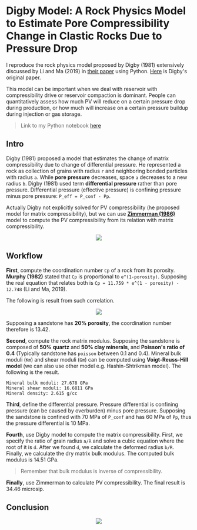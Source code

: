 # Digby Model: A Rock Physics Model to Estimate Pore Compressibility Change in Clastic Rocks Due to Pressure Drop

I reproduce the rock physics model proposed by Digby (1981) extensively discussed by Li and Ma (2019) in [their paper](https://ogst.ifpenergiesnouvelles.fr/articles/ogst/full_html/2019/01/ogst190120/ogst190120.html) using Python. [Here](https://asmedigitalcollection.asme.org/appliedmechanics/article-abstract/48/4/803/390095/The-Effective-Elastic-Moduli-of-Porous-Granular?redirectedFrom=fulltext) is Digby's original paper. 

This model can be important when we deal with reservoir with compressibility drive or reservoir compaction is dominant. People can quantitatively assess how much PV will reduce on a certain pressure drop during production, or how much will increase on a certain pressure buildup during injection or gas storage.

> Link to my Python notebook [here]()

## Intro

Digby (1981) proposed a model that estimates the change of matrix compressibility due to change of differential pressure. He represented a rock as collection of grains with radius `r` and neighboring bonded particles with radius `a`. While **pore pressure** decreases, space `a` decreases to a new radius `b`. Digby (1981) used term **differential pressure** rather than pore pressure. Differential pressure (effective pressure) is confining pressure minus pore pressure: `P_eff = P_conf - Pp`. 

Actually Digby not explicitly solved for PV compressibility (he proposed model for matrix compressibility), but we can use [**Zimmerman (1986)**](https://www.researchgate.net/publication/220010850_Compressibility_of_Porous_Rocks) model to compute the PV compressibility from its relation with matrix compressibility.

<p align="center">
  <img src="https://user-images.githubusercontent.com/51282928/99671187-42e15980-2aa4-11eb-9845-6299c95de49e.png" />
</p>

## Workflow

**First**, compute the coordination number `Cp` of a rock from its porosity. **Murphy (1982)** stated that `Cp` is proportional to `e^(1-porosity)`. Supposing the real equation that relates both is `Cp = 11.759 * e^(1 - porosity) - 12.748` (Li and Ma, 2019).

The following is result from such correlation.

<p align="center">
  <img src="https://user-images.githubusercontent.com/51282928/99671614-db77d980-2aa4-11eb-9901-7397a9d55545.png" />
</p>

Supposing a sandstone has **20% porosity**, the coordination number therefore is 13.42.

**Second**, compute the rock matrix modulus. Supposing the sandstone is composed of **50% quartz** and **50% clay minerals**, and **Poisson's ratio of 0.4** (Typically sandstone has `poisson` between 0.1 and 0.4). Mineral bulk moduli (`Km`) and shear moduli (`Gm`) can be computed using **Voigt-Reuss-Hill model** (we can also use other model e.g. Hashin-Shtrikman model). The following is the result. 

```
Mineral bulk moduli: 27.678 GPa
Mineral shear moduli: 16.6811 GPa
Mineral density: 2.615 g/cc
```

**Third**, define the differential pressure. Pressure differential is confining pressure (can be caused by overburden) minus pore pressure. Supposing the sandstone is confined with 70 MPa of `P_conf` and has 60 MPa of `Pp`, thus the pressure differential is 10 MPa. 

**Fourth**, use Digby model to compute the matrix compressibility. First, we specify the ratio of grain radius `a/R` and solve a cubic equation where the root of it is `d`. After we found `d`, we calculate the deformed radius `b/R`. Finally, we calculate the dry matrix bulk modulus. The computed bulk modulus is 14.51 GPa. 

> Remember that bulk modulus is inverse of compressibility. 

**Finally**, use Zimmerman to calculate PV compressibility. The final result is 34.46 microsip.

## Conclusion

<p align="center">
  <img src="https://user-images.githubusercontent.com/51282928/99671407-95227a80-2aa4-11eb-9335-2571eab37170.png" />
</p>
